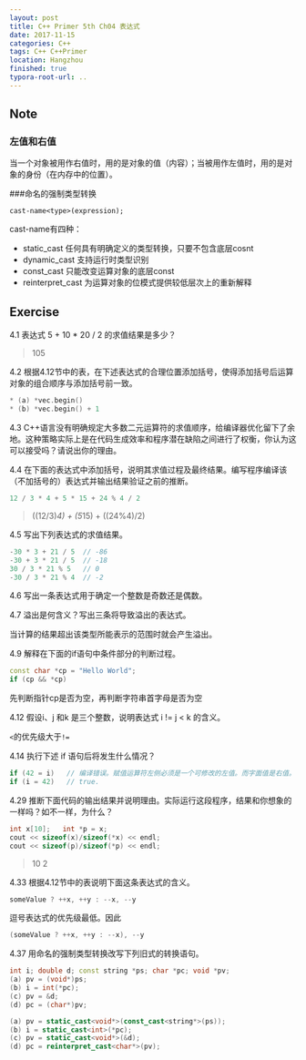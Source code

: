```yaml
---
layout: post
title: C++ Primer 5th Ch04 表达式
date: 2017-11-15
categories: C++ 
tags: C++ C++Primer
location: Hangzhou
finished: true
typora-root-url: ..
---
```


## Note

### 左值和右值

当一个对象被用作右值时，用的是对象的值（内容）；当被用作左值时，用的是对象的身份（在内存中的位置）。

###命名的强制类型转换

`cast-name<type>(expression);`

cast-name有四种：
  - static_cast 任何具有明确定义的类型转换，只要不包含底层cosnt
  - dynamic_cast 支持运行时类型识别
  - const_cast 只能改变运算对象的底层const
  - reinterpret_cast 为运算对象的位模式提供较低层次上的重新解释

## Exercise 

4.1 表达式 5 + 10 * 20 / 2 的求值结果是多少？

> 105


4.2 根据4.12节中的表，在下述表达式的合理位置添加括号，使得添加括号后运算对象的组合顺序与添加括号前一致。

```c++
* (a) *vec.begin()
* (b) *vec.begin() + 1

```

4.3 C++语言没有明确规定大多数二元运算符的求值顺序，给编译器优化留下了余地。这种策略实际上是在代码生成效率和程序潜在缺陷之间进行了权衡，你认为这可以接受吗？请说出你的理由。

4.4 在下面的表达式中添加括号，说明其求值过程及最终结果。编写程序编译该（不加括号的）表达式并输出结果验证之前的推断。

```cpp
12 / 3 * 4 + 5 * 15 + 24 % 4 / 2
```

> ((12/3)*4) + (5*15) + ((24%4)/2)

4.5 写出下列表达式的求值结果。

```cpp
-30 * 3 + 21 / 5  // -86
-30 + 3 * 21 / 5  // -18
30 / 3 * 21 % 5   // 0
-30 / 3 * 21 % 4  // -2
```

4.6 写出一条表达式用于确定一个整数是奇数还是偶数。


4.7 溢出是何含义？写出三条将导致溢出的表达式。

当计算的结果超出该类型所能表示的范围时就会产生溢出。

4.9 解释在下面的if语句中条件部分的判断过程。

```cpp
const char *cp = "Hello World";
if (cp && *cp)
```

先判断指针cp是否为空，再判断字符串首字母是否为空

4.12 假设i、j 和k 是三个整数，说明表达式 i != j < k 的含义。

`<`的优先级大于`!=`

4.14 执行下述 if 语句后将发生什么情况？

```cpp
if (42 = i)   // 编译错误。赋值运算符左侧必须是一个可修改的左值。而字面值是右值。
if (i = 42)   // true.
```

4.29 推断下面代码的输出结果并说明理由。实际运行这段程序，结果和你想象的一样吗？如不一样，为什么？

```cpp
int x[10];   int *p = x;
cout << sizeof(x)/sizeof(*x) << endl;
cout << sizeof(p)/sizeof(*p) << endl;
```

> 10 2

4.33 根据4.12节中的表说明下面这条表达式的含义。

```cpp
someValue ? ++x, ++y : --x, --y
```

逗号表达式的优先级最低。因此
```cpp
(someValue ? ++x, ++y : --x), --y
```

4.37 用命名的强制类型转换改写下列旧式的转换语句。

```cpp
int i; double d; const string *ps; char *pc; void *pv;
(a) pv = (void*)ps;
(b) i = int(*pc);
(c) pv = &d;
(d) pc = (char*)pv;
```

```c++
(a) pv = static_cast<void*>(const_cast<string*>(ps));
(b) i = static_cast<int>(*pc);
(c) pv = static_cast<void*>(&d);
(d) pc = reinterpret_cast<char*>(pv);
```

